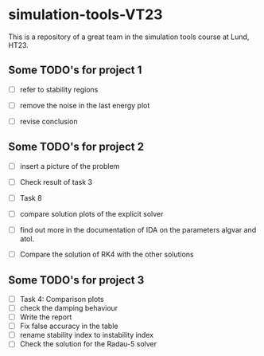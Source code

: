 # simulation-tools-VT23
This is a repository of a great team in the simulation tools course at Lund, HT23.

## Some TODO's for project 1
- [ ] refer to stability regions
- [ ] remove the noise in the last energy plot
- [ ] revise conclusion


## Some TODO's for project 2
- [ ] insert a picture of the problem
- [ ] Check result of task 3
- [ ] Task 8
- [ ] compare solution plots of the explicit solver
- [ ] find out more in the documentation of IDA on the parameters algvar and atol.
- [ ] Compare the solution of RK4 with the other solutions


## Some TODO's for project 3
- [ ] Task 4: Comparison plots
- [ ] check the damping behaviour
- [ ] Write the report
- [ ] Fix false accuracy in the table
- [ ] rename stability index to instability index
- [ ] Check the solution for the Radau-5 solver
